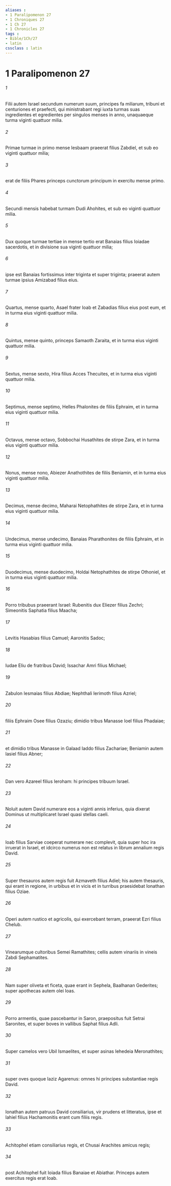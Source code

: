 ```yaml
---
aliases : 
- 1 Paralipomenon 27
- 1 Chroniques 27
- 1 Ch 27
- 1 Chronicles 27
tags : 
- Bible/1Ch/27
- latin
cssclass : latin
---
```


# 1 Paralipomenon 27

###### 1
Filii autem Israel secundum numerum suum, principes fa miliarum, tribuni et centuriones et praefecti, qui ministrabant regi iuxta turmas suas ingredientes et egredientes per singulos menses in anno, unaquaeque turma viginti quattuor milia. 
###### 2
Primae turmae in primo mense Iesbaam praeerat filius Zabdiel, et sub eo viginti quattuor milia; 
###### 3
erat de filiis Phares princeps cunctorum principum in exercitu mense primo. 
###### 4
Secundi mensis habebat turmam Dudi Ahohites, et sub eo viginti quattuor milia. 
###### 5
Dux quoque turmae tertiae in mense tertio erat Banaias filius Ioiadae sacerdotis, et in divisione sua viginti quattuor milia; 
###### 6
ipse est Banaias fortissimus inter triginta et super triginta; praeerat autem turmae ipsius Amizabad filius eius. 
###### 7
Quartus, mense quarto, Asael frater Ioab et Zabadias filius eius post eum, et in turma eius viginti quattuor milia. 
###### 8
Quintus, mense quinto, princeps Samaoth Zaraita, et in turma eius viginti quattuor milia. 
###### 9
Sextus, mense sexto, Hira filius Acces Thecuites, et in turma eius viginti quattuor milia. 
###### 10
Septimus, mense septimo, Helles Phalonites de filiis Ephraim, et in turma eius viginti quattuor milia. 
###### 11
Octavus, mense octavo, Sobbochai Husathites de stirpe Zara, et in turma eius viginti quattuor milia. 
###### 12
Nonus, mense nono, Abiezer Anathothites de filiis Beniamin, et in turma eius viginti quattuor milia. 
###### 13
Decimus, mense decimo, Maharai Netophathites de stirpe Zara, et in turma eius viginti quattuor milia. 
###### 14
Undecimus, mense undecimo, Banaias Pharathonites de filiis Ephraim, et in turma eius viginti quattuor milia. 
###### 15
Duodecimus, mense duodecimo, Holdai Netophathites de stirpe Othoniel, et in turma eius viginti quattuor milia.
###### 16
Porro tribubus praeerant Israel: Rubenitis dux Eliezer filius Zechri; Simeonitis Saphatia filius Maacha; 
###### 17
Levitis Hasabias filius Camuel; Aaronitis Sadoc; 
###### 18
Iudae Eliu de fratribus David; Issachar Amri filius Michael; 
###### 19
Zabulon Iesmaias filius Abdiae; Nephthali Ierimoth filius Azriel; 
###### 20
filiis Ephraim Osee filius Ozaziu; dimidio tribus Manasse Ioel filius Phadaiae; 
###### 21
et dimidio tribus Manasse in Galaad Iaddo filius Zachariae; Beniamin autem Iasiel filius Abner; 
###### 22
Dan vero Azareel filius Ieroham: hi principes tribuum Israel. 
###### 23
Noluit autem David numerare eos a viginti annis inferius, quia dixerat Dominus ut multiplicaret Israel quasi stellas caeli. 
###### 24
Ioab filius Sarviae coeperat numerare nec complevit, quia super hoc ira irruerat in Israel, et idcirco numerus non est relatus in librum annalium regis David.
###### 25
Super thesauros autem regis fuit Azmaveth filius Adiel; his autem thesauris, qui erant in regione, in urbibus et in vicis et in turribus praesidebat Ionathan filius Oziae. 
###### 26
Operi autem rustico et agricolis, qui exercebant terram, praeerat Ezri filius Chelub. 
###### 27
Vinearumque cultoribus Semei Ramathites; cellis autem vinariis in vineis Zabdi Sephamatites. 
###### 28
Nam super oliveta et ficeta, quae erant in Sephela, Baalhanan Gederites; super apothecas autem olei Ioas. 
###### 29
Porro armentis, quae pascebantur in Saron, praepositus fuit Setrai Saronites, et super boves in vallibus Saphat filius Adli. 
###### 30
Super camelos vero Ubil Ismaelites, et super asinas Iehedeia Meronathites; 
###### 31
super oves quoque Iaziz Agarenus: omnes hi principes substantiae regis David.
###### 32
Ionathan autem patruus David consiliarius, vir prudens et litteratus, ipse et Iahiel filius Hachamonitis erant cum filiis regis. 
###### 33
Achitophel etiam consiliarius regis, et Chusai Arachites amicus regis; 
###### 34
post Achitophel fuit Ioiada filius Banaiae et Abiathar. Princeps autem exercitus regis erat Ioab.
